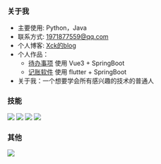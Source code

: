 ### 关于我
- 主要使用: Python，Java
- 联系方式: 1971877559@qq.com
- 个人博客: [Xck的blog](http://110.42.211.207/cms/index)
- 个人作品：
    - [待办事项](https://www.yuumi.cc/todo/) 使用 Vue3 + SpringBoot
    - [记账软件](https://www.yuumi.cc/account/) 使用 flutter + SpringBoot
- 关于我：一个想要学会所有感兴趣的技术的普通人

### 技能
![](https://img.shields.io/badge/-Python-3e74a2?style=flat-square&logo=Python&logoColor=fff)
![](https://img.shields.io/badge/-Java-00add8?style=flat-square&logo=Java&logoColor=fff)
![](https://img.shields.io/badge/-Vue-4fc08d?style=flat-square&logo=Vue.js&logoColor=fff)
![](https://img.shields.io/badge/-Linux-000000?style=flat-square&logo=Linux&logoColor=fff)

### 其他
<img src="https://github-readme-stats.vercel.app/api?username=MrXck&layout=compact" />

